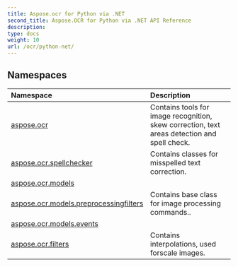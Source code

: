 ```yaml
---
title: Aspose.ocr for Python via .NET
second_title: Aspose.OCR for Python via .NET API Reference
description: 
type: docs
weight: 10
url: /ocr/python-net/
---
```


## Namespaces
| Namespace | Description |
| :- | :- |
|[aspose.ocr](/ocr/python-net/aspose.ocr/)|Contains tools for image recognition, skew correction, text areas detection and spell check.|
|[aspose.ocr.spellchecker](/ocr/python-net/aspose.ocr.spellchecker/)|Contains classes for misspelled text correction.|
|[aspose.ocr.models](/ocr/python-net/aspose.ocr.models/)||
|[aspose.ocr.models.preprocessingfilters](/ocr/python-net/aspose.ocr.models.preprocessingfilters/)|Contains base class for image processing commands..|
|[aspose.ocr.models.events](/ocr/python-net/aspose.ocr.models.events/)||
|[aspose.ocr.filters](/ocr/python-net/aspose.ocr.filters/)|Contains interpolations, used forscale images.|
